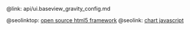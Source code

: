@link: api/ui.baseview_gravity_config.md

@seolinktop: [open source html5 framework](https://webix.com)
@seolink: [chart javascript](https://webix.com/widget/charts/)